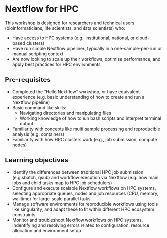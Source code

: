 # Nextflow for HPC

This workshop is designed for researchers and technical users (bioinformaticians, life scientists, and data scientists) who:
  -  Have access to HPC systems (e.g., institutional, national, or cloud-based clusters)
  -  Have run simple Nextflow pipelines, typically in a one-sample-per-run or manual scripting context
  -  Are now looking to scale up their workflows, optimise performance, and apply best practices for HPC environments
 
## Pre-requisites 
-  Completed the “Hello Nextflow” workshop, or have equivalent experience (e.g. basic understanding of how to create and run a Nextflow pipeline)
-  Basic command like skills:
    -  Navigating directories and manipulating files
    -  Working knowledge of how to run bash scripts and interpret terminal output
-  Familiarity with concepts like multi-sample processing and reproducible analysis (e.g. containers)
-  Familiarity with how HPC clusters work (e.g., job submission, compute nodes)

## Learning objectives

-  Identify the differences between traditional HPC job submission (e.g.sbatch, qsub) and workflow execution via Nextflow (e.g. how main jobs and child tasks map to HPC job schedulers)
-  Configure and execute scalable Nextflow workflows on HPC systems, selecting appropriate queues, nodes and job resources (CPU, memory, walltime) for large-scale parallel tasks
-  Manage software environments for reproducible workflows using tools like singularity, and adapt these to fit within different HPC ecosystem constraints
-  Monitor and troubleshoot Nextflow workflows on HPC systems, indentifying and resolving errors related to configuration, resource allocation and environment setup

  
 
